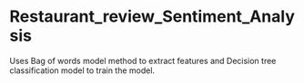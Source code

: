 # Restaurant_review_Sentiment_Analysis
Uses Bag of words model method to extract features and Decision tree classification model to train the model.
